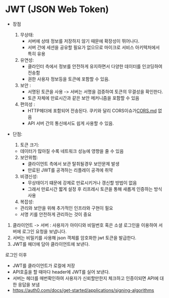
# JWT (JSON Web Token)

- 장점
    1. 무상태:
        -  서버에 상태 정보를 저장하지 않기 때문에 확장성이 뛰어나다.
        - 서버 간에 세션을 공유할 필요가 없으므로 마이크로 서비스 아키텍처에서 특히 유용
    2. 유연성:
        - 클라인터 측에서 정보를 안전하게 유지하면서 다양한 데이터를 인코딩하여 전송함
        - 권한 사용자 정보등을 토큰에 포함할 수 있음.
    3. 보안 :
        - 서명된 토큰을 사용 -> 서버는 서명을 검증하여 토큰의 무결성을 확인한다.
        - 토큰 자체에 만료시간과 같은 보안 메커니즘을 포함할 수 있음
    4. 편의성 :
        - HTTP헤더에 포함되어 전송된다. 쿠키와 달리 CORS이슈가[CORS.md](CORS.md) 없음
        - API 서버 간의 통신에서도 쉽게 사용할 수 있음.

- 단점:
    1. 토큰 크기:
    - 데이터가 많아질 수록 네트워크 성능에 영향을 줄 수 있음
    2. 보안위험:
        - 클라이언트 측에서 보관 탈취될경우 보안문제 발생
        - 만료된 JWT를 공격하는 리플레이 공격에 취약
    3. 비갱신성:
        - 무상태이기 떄문에 강제로 만료시키거나 갱신할 방법이 없음
        - 그래서 만료시간 짧게 설정 후 리프레시 토큰을 통해 새롭게 인증하는 방식 사용
    4. 복잡성:
    - 관리와 보안을 위해 추가적인 인프라와 구현이 필요
    - 서명 키를 안전하게 관리하는 것이 중요



1. 클라이언트 -> 서버 : 사용자가 아이디와 비밀번호 혹은 소셜 로그인을 이용하여 서버에 로그인 요청을 보냅니다.
2. 서버는 비밀키를 사용해 json 객체를 암호화한 jwt 토큰을 발급한다.
3. JWT를 헤더에 담아 클라이언트에 보낸다.


로그인 이후
- JWT를 클라이언트가 로컬에 저장
- API호출을 할 때마다 header에 JWT를 실어 보낸다.
- 서버는 헤더를 매번확인하여 사용자가 신뢰할만한지 체크하고 인증이되면 API에 대한 응답을 보냄
- https://auth0.com/docs/get-started/applications/signing-algorithms

